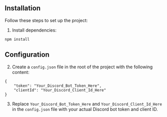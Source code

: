 Installation
------------

Follow these steps to set up the project:

1.  Install dependencies:
```
npm install
```
    

Configuration
-------------

2.  Create a `config.json` file in the root of the project with the following content:
```
{     
    "token": "Your_Discord_Bot_Token_Here",     
    "clientId": "Your_Discord_Client_Id_Here"
}
```

    
3.  Replace `Your_Discord_Bot_Token_Here` and `Your_Discord_Client_Id_Here` in the `config.json` file with your actual Discord bot token and client ID.